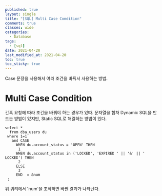 ```yaml
---
published: true
layout: single
title: "[SQL] Multi Case Condition"
comments: true
classes: wide
categories:
  - Database
tags:
  - [sql]
date: 2021-04-20
last_modified_at: 2021-04-20
toc: true
toc_sticky: true
---
```

Case 문장을 사용해서 여러 조건을 바꿔서 사용하는 방법.

# Multi Case Condition

간혹 요청에 따라 조건을 바꿔야 하는 경우가 있따. 문자열을 합쳐 Dynamic SQL을 만드는 방법이 있지만, Static SQL로 해결하는 방법이 있다. 

```
select *
  from dba_users du
 where 1=1
   and CASE 
     WHEN du.account_status = 'OPEN' THEN
      1
     WHEN du.account_status in ('LOCKED', 'EXPIRED ' || '&' || ' LOCKED') THEN
      2
     ELSE
      3
     END  = &num
 ;
```

위 쿼리에서 'num'을 조작하면 바뀐 결과가 나타난다.
